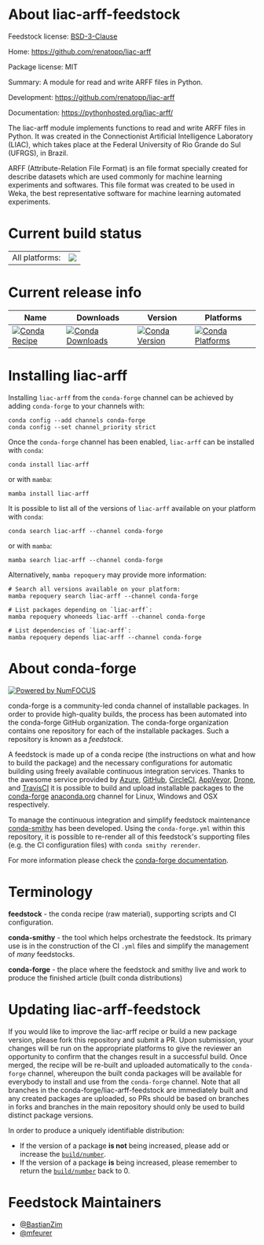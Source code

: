 About liac-arff-feedstock
=========================

Feedstock license: [BSD-3-Clause](https://github.com/conda-forge/liac-arff-feedstock/blob/main/LICENSE.txt)

Home: https://github.com/renatopp/liac-arff

Package license: MIT

Summary: A module for read and write ARFF files in Python.

Development: https://github.com/renatopp/liac-arff

Documentation: https://pythonhosted.org/liac-arff/

The liac-arff module implements functions to read and write ARFF files in
Python. It was created in the Connectionist Artificial Intelligence
Laboratory (LIAC), which takes place at the Federal University of Rio Grande
do Sul (UFRGS), in Brazil.

ARFF (Attribute-Relation File Format) is an file format specially created
for describe datasets which are used commonly for machine learning
experiments and softwares. This file format was created to be used in Weka,
the best representative software for machine learning automated experiments.


Current build status
====================


<table><tr><td>All platforms:</td>
    <td>
      <a href="https://dev.azure.com/conda-forge/feedstock-builds/_build/latest?definitionId=11772&branchName=main">
        <img src="https://dev.azure.com/conda-forge/feedstock-builds/_apis/build/status/liac-arff-feedstock?branchName=main">
      </a>
    </td>
  </tr>
</table>

Current release info
====================

| Name | Downloads | Version | Platforms |
| --- | --- | --- | --- |
| [![Conda Recipe](https://img.shields.io/badge/recipe-liac--arff-green.svg)](https://anaconda.org/conda-forge/liac-arff) | [![Conda Downloads](https://img.shields.io/conda/dn/conda-forge/liac-arff.svg)](https://anaconda.org/conda-forge/liac-arff) | [![Conda Version](https://img.shields.io/conda/vn/conda-forge/liac-arff.svg)](https://anaconda.org/conda-forge/liac-arff) | [![Conda Platforms](https://img.shields.io/conda/pn/conda-forge/liac-arff.svg)](https://anaconda.org/conda-forge/liac-arff) |

Installing liac-arff
====================

Installing `liac-arff` from the `conda-forge` channel can be achieved by adding `conda-forge` to your channels with:

```
conda config --add channels conda-forge
conda config --set channel_priority strict
```

Once the `conda-forge` channel has been enabled, `liac-arff` can be installed with `conda`:

```
conda install liac-arff
```

or with `mamba`:

```
mamba install liac-arff
```

It is possible to list all of the versions of `liac-arff` available on your platform with `conda`:

```
conda search liac-arff --channel conda-forge
```

or with `mamba`:

```
mamba search liac-arff --channel conda-forge
```

Alternatively, `mamba repoquery` may provide more information:

```
# Search all versions available on your platform:
mamba repoquery search liac-arff --channel conda-forge

# List packages depending on `liac-arff`:
mamba repoquery whoneeds liac-arff --channel conda-forge

# List dependencies of `liac-arff`:
mamba repoquery depends liac-arff --channel conda-forge
```


About conda-forge
=================

[![Powered by
NumFOCUS](https://img.shields.io/badge/powered%20by-NumFOCUS-orange.svg?style=flat&colorA=E1523D&colorB=007D8A)](https://numfocus.org)

conda-forge is a community-led conda channel of installable packages.
In order to provide high-quality builds, the process has been automated into the
conda-forge GitHub organization. The conda-forge organization contains one repository
for each of the installable packages. Such a repository is known as a *feedstock*.

A feedstock is made up of a conda recipe (the instructions on what and how to build
the package) and the necessary configurations for automatic building using freely
available continuous integration services. Thanks to the awesome service provided by
[Azure](https://azure.microsoft.com/en-us/services/devops/), [GitHub](https://github.com/),
[CircleCI](https://circleci.com/), [AppVeyor](https://www.appveyor.com/),
[Drone](https://cloud.drone.io/welcome), and [TravisCI](https://travis-ci.com/)
it is possible to build and upload installable packages to the
[conda-forge](https://anaconda.org/conda-forge) [anaconda.org](https://anaconda.org/)
channel for Linux, Windows and OSX respectively.

To manage the continuous integration and simplify feedstock maintenance
[conda-smithy](https://github.com/conda-forge/conda-smithy) has been developed.
Using the ``conda-forge.yml`` within this repository, it is possible to re-render all of
this feedstock's supporting files (e.g. the CI configuration files) with ``conda smithy rerender``.

For more information please check the [conda-forge documentation](https://conda-forge.org/docs/).

Terminology
===========

**feedstock** - the conda recipe (raw material), supporting scripts and CI configuration.

**conda-smithy** - the tool which helps orchestrate the feedstock.
                   Its primary use is in the construction of the CI ``.yml`` files
                   and simplify the management of *many* feedstocks.

**conda-forge** - the place where the feedstock and smithy live and work to
                  produce the finished article (built conda distributions)


Updating liac-arff-feedstock
============================

If you would like to improve the liac-arff recipe or build a new
package version, please fork this repository and submit a PR. Upon submission,
your changes will be run on the appropriate platforms to give the reviewer an
opportunity to confirm that the changes result in a successful build. Once
merged, the recipe will be re-built and uploaded automatically to the
`conda-forge` channel, whereupon the built conda packages will be available for
everybody to install and use from the `conda-forge` channel.
Note that all branches in the conda-forge/liac-arff-feedstock are
immediately built and any created packages are uploaded, so PRs should be based
on branches in forks and branches in the main repository should only be used to
build distinct package versions.

In order to produce a uniquely identifiable distribution:
 * If the version of a package **is not** being increased, please add or increase
   the [``build/number``](https://docs.conda.io/projects/conda-build/en/latest/resources/define-metadata.html#build-number-and-string).
 * If the version of a package **is** being increased, please remember to return
   the [``build/number``](https://docs.conda.io/projects/conda-build/en/latest/resources/define-metadata.html#build-number-and-string)
   back to 0.

Feedstock Maintainers
=====================

* [@BastianZim](https://github.com/BastianZim/)
* [@mfeurer](https://github.com/mfeurer/)

